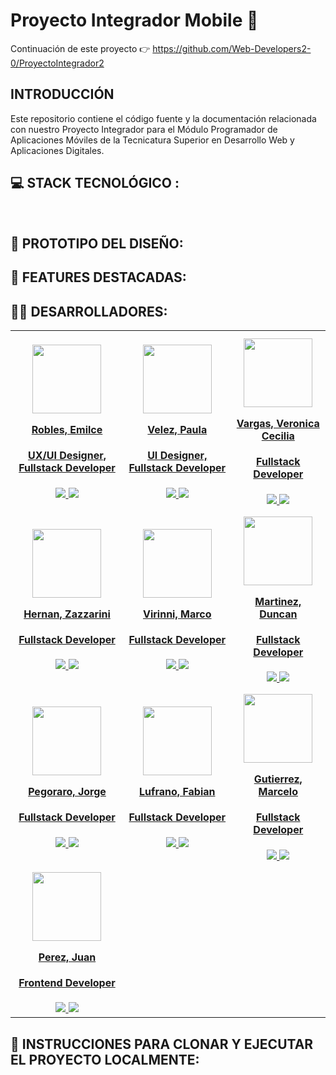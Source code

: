 # Proyecto Integrador Mobile 📱

Continuación de este proyecto 👉 https://github.com/Web-Developers2-0/ProyectoIntegrador2 

## INTRODUCCIÓN
Este repositorio contiene el código fuente y la documentación relacionada con nuestro Proyecto Integrador para el Módulo Programador de Aplicaciones Móviles de la Tecnicatura Superior en Desarrollo Web y Aplicaciones Digitales.

## 💻 STACK TECNOLÓGICO :

<br/>

## 🎨 PROTOTIPO DEL DISEÑO:

## 🙌 FEATURES DESTACADAS:

## 👩‍💻 DESARROLLADORES:

<table align="center">
  <tbody align="center">
    <!-- Fila 1 -->
    <tr>
      <td>
        <div align="center">
          <a href="https://www.linkedin.com/in/emilce-robles/" target="_blank" rel="author">
            <img width="110" src="https://avatars.githubusercontent.com/u/81953405?v=4" style="margin-top: 10px;"/>
          </a>
          <a href="https://www.linkedin.com/in/emilce-robles/" target="_blank" rel="author">
            <h4 style="margin-top: 1rem;">Robles, Emilce</h4>
            <h4 style="margin-top: 1rem;">UX/UI Designer, Fullstack Developer</h4>
          </a>
          <a href="https://github.com/emirobles" target="_blank">
            <img src="https://img.shields.io/static/v1?style=for-the-badge&message=GitHub&color=172B4D&logo=GitHub&logoColor=FFFFFF&label="/>
          </a>
          <a href="https://www.linkedin.com/in/emilce-robles/" target="_blank">
            <img src="https://img.shields.io/badge/linkedin%20-%230077B5.svg?&style=for-the-badge&logo=linkedin&logoColor=white"/>
          </a>
        </div>
      </td>
      <td>
        <div align="center">
          <a href="https://www.linkedin.com/in/paula-velez/" target="_blank" rel="author">
            <img width="110" src="https://media.licdn.com/dms/image/D4D03AQEJSeZUsugThQ/profile-displayphoto-shrink_200_200/0/1706310164105?e=1721260800&v=beta&t=4Nhrw4Y2l6e_ivc_LGxpjdmkaUqne0gLBnsNdqkqOPc" style="margin-top: 10px;"/>
          </a>
          <a href="https://www.linkedin.com/in/paula-velez/" target="_blank" rel="author">
            <h4 style="margin-top: 1rem;">Velez, Paula</h4>
            <h4 style="margin-top: 1rem;">UI Designer, Fullstack Developer</h4>
          </a>
          <a href="https://github.com/paulavelezz" target="_blank">
            <img src="https://img.shields.io/static/v1?style=for-the-badge&message=GitHub&color=172B4D&logo=GitHub&logoColor=FFFFFF&label="/>
          </a>
          <a href="https://www.linkedin.com/in/paula-velez/" target="_blank">
            <img src="https://img.shields.io/badge/linkedin%20-%230077B5.svg?&style=for-the-badge&logo=linkedin&logoColor=white"/>
          </a>
        </div>
      </td>
      <td>
        <div align="center">
          <a href="https://www.linkedin.com/in/vargas-veronica/" target="_blank" rel="author">
            <img width="110" src="https://avatars.githubusercontent.com/u/94198041?v=4" style="margin-top: 10px;"/>
          </a>
          <a href="https://www.linkedin.com/in/vargas-veronica/" target="_blank" rel="author">
            <h4 style="margin-top: 1rem;">Vargas, Veronica Cecilia</h4>
            <h4 style="margin-top: 1rem;">Fullstack Developer</h4>
          </a>
          <a href="https://github.com/Vargas-Veronica" target="_blank">
            <img src="https://img.shields.io/static/v1?style=for-the-badge&message=GitHub&color=172B4D&logo=GitHub&logoColor=FFFFFF&label="/>
          </a>
          <a href="https://www.linkedin.com/in/vargas-veronica/" target="_blank">
            <img src="https://img.shields.io/badge/linkedin%20-%230077B5.svg?&style=for-the-badge&logo=linkedin&logoColor=white"/>
          </a>
        </div>
      </td>
    </tr>
    <!-- Fila 2 -->
    <tr>
      <td>
        <div align="center">
          <a href="https://www.linkedin.com/in/hernan-zazzarini-16b71a280/" target="_blank" rel="author">
            <img width="110" src="https://media.licdn.com/dms/image/D4D03AQGdG6jRzYt4Qg/profile-displayphoto-shrink_200_200/0/1701139531054?e=2147483647&v=beta&t=BCyiakYkN-LtbVf59o2EcyTPtKdsMcXaIm4bn-2xsso" style="margin-top: 10px;"/>
          </a>
          <a href="https://www.linkedin.com/in/hernan-zazzarini-16b71a280/" target="_blank" rel="author">
            <h4 style="margin-top: 1rem;">Hernan, Zazzarini</h4>
            <h4 style="margin-top: 1rem;">Fullstack Developer</h4>
          </a>
          <a href="https://github.com/Hernanzazzarini" target="_blank">
            <img src="https://img.shields.io/static/v1?style=for-the-badge&message=GitHub&color=172B4D&logo=GitHub&logoColor=FFFFFF&label="/>
          </a>
          <a href="https://www.linkedin.com/in/hernan-zazzarini-16b71a280/" target="_blank">
            <img src="https://img.shields.io/badge/linkedin%20-%230077B5.svg?&style=for-the-badge&logo=linkedin&logoColor=white"/>
          </a>
        </div>
      </td>
      <td>
        <div align="center">
          <a href="https://www.linkedin.com/in/marco-virinni/" target="_blank" rel="author">
            <img width="110" src="https://avatars.githubusercontent.com/u/97301587?v=4" style="margin-top: 10px;"/>
          </a>
          <a href="https://www.linkedin.com/in/marco-virinni/" target="_blank" rel="author">
            <h4 style="margin-top: 1rem;">Virinni, Marco</h4>
            <h4 style="margin-top: 1rem;">Fullstack Developer</h4>
          </a>
          <a href="https://github.com/alanapolitana" target="_blank">
            <img src="https://img.shields.io/static/v1?style=for-the-badge&message=GitHub&color=172B4D&logo=GitHub&logoColor=FFFFFF&label="/>
          </a>
          <a href="https://www.linkedin.com/in/marco-virinni/" target="_blank">
            <img src="https://img.shields.io/badge/linkedin%20-%230077B5.svg?&style=for-the-badge&logo=linkedin&logoColor=white"/>
          </a>
        </div>
      </td>
      <td>
        <div align="center">
          <a href="https://www.linkedin.com/in/" target="_blank" rel="author">
            <img width="110" src="https://avatars.githubusercontent.com/u/106892134?v=4" style="margin-top: 10px;"/>
          </a>
          <a href="https://www.linkedin.com/in/" target="_blank" rel="author">
            <h4 style="margin-top: 1rem;">Martinez, Duncan</h4>
            <h4 style="margin-top: 1rem;">Fullstack Developer</h4>
          </a>
          <a href="https://github.com/duncanmartinez" target="_blank">
            <img src="https://img.shields.io/static/v1?style=for-the-badge&message=GitHub&color=172B4D&logo=GitHub&logoColor=FFFFFF&label="/>
          </a>
          <a href="https://www.linkedin.com/in/" target="_blank">
            <img src="https://img.shields.io/badge/linkedin%20-%230077B5.svg?&style=for-the-badge&logo=linkedin&logoColor=white"/>
          </a>
        </div>
      </td>
    </tr>
    <!-- Fila 3 -->
    <tr>
      <td>
        <div align="center">
          <a href="https://www.linkedin.com/in/jorge-pegoraro-40939a275/" target="_blank" rel="author">
            <img width="110" src="https://media.licdn.com/dms/image/D4D03AQGv4Pf7uApEdw/profile-displayphoto-shrink_200_200/0/1688173320197?e=2147483647&v=beta&t=0bJmeLKs8sq9XjZ0ZntE9tmS8yXy_C-q06kxvRI" style="margin-top: 10px;"/>
          </a>
          <a href="https://www.linkedin.com/in/jorge-pegoraro-40939a275/" target="_blank" rel="author">
            <h4 style="margin-top: 1rem;">Pegoraro, Jorge</h4>
            <h4 style="margin-top: 1rem;">Fullstack Developer</h4>
          </a>
          <a href="https://github.com/JorgePegoraro" target="_blank">
            <img src="https://img.shields.io/static/v1?style=for-the-badge&message=GitHub&color=172B4D&logo=GitHub&logoColor=FFFFFF&label="/>
          </a>
          <a href="https://www.linkedin.com/in/jorge-pegoraro-40939a275/" target="_blank">
            <img src="https://img.shields.io/badge/linkedin%20-%230077B5.svg?&style=for-the-badge&logo=linkedin&logoColor=white"/>
          </a>
        </div>
      </td>
      <td>
        <div align="center">
          <a href="https://www.linkedin.com/in/fabianlufrano/" target="_blank" rel="author">
            <img width="110" src="https://media.licdn.com/dms/image/D4D03AQGBxlCffEoN3Q/profile-displayphoto-shrink_200_200/0/1679560595172?e=2147483647&v=beta&t=gdVtEvShEbIccj1XU05wffgLn8gZtr2V5n06iJvnzOM" style="margin-top: 10px;"/>
          </a>
          <a href="https://www.linkedin.com/in/fabianlufrano/" target="_blank" rel="author">
            <h4 style="margin-top: 1rem;">Lufrano, Fabian</h4>
            <h4 style="margin-top: 1rem;">Fullstack Developer</h4>
          </a>
          <a href="https://github.com/FabianLufrano" target="_blank">
            <img src="https://img.shields.io/static/v1?style=for-the-badge&message=GitHub&color=172B4D&logo=GitHub&logoColor=FFFFFF&label="/>
          </a>
          <a href="https://www.linkedin.com/in/fabianlufrano/" target="_blank">
            <img src="https://img.shields.io/badge/linkedin%20-%230077B5.svg?&style=for-the-badge&logo=linkedin&logoColor=white"/>
          </a>
        </div>
      </td>
      <td>
        <div align="center">
          <a href="https://www.linkedin.com/in/marcelo-gutierrez-20b99220b/" target="_blank" rel="author">
            <img width="110" src="https://media.licdn.com/dms/image/D4D03AQFrxX1FqWxQyA/profile-displayphoto-shrink_200_200/0/1677907874391?e=2147483647&v=beta&t=wRmE-nlxnkwZYjD2ABgQzeCtdw3cQF_Ek6fLsfDOt8o" style="margin-top: 10px;"/>
          </a>
          <a href="https://www.linkedin.com/in/marcelo-gutierrez-20b99220b/" target="_blank" rel="author">
            <h4 style="margin-top: 1rem;">Gutierrez, Marcelo</h4>
            <h4 style="margin-top: 1rem;">Fullstack Developer</h4>
          </a>
          <a href="https://github.com/Marcelo-Gutierrez" target="_blank">
            <img src="https://img.shields.io/static/v1?style=for-the-badge&message=GitHub&color=172B4D&logo=GitHub&logoColor=FFFFFF&label="/>
          </a>
          <a href="https://www.linkedin.com/in/marcelo-gutierrez-20b99220b/" target="_blank">
            <img src="https://img.shields.io/badge/linkedin%20-%230077B5.svg?&style=for-the-badge&logo=linkedin&logoColor=white"/>
          </a>
        </div>
      </td>
    </tr>
    <!-- Nueva fila agregada -->
    <tr>
      <td>
        <div align="center">
          <a href="https://www.linkedin.com/in/juan-perez/" target="_blank" rel="author">
            <img width="110" src="https://via.placeholder.com/110" style="margin-top: 10px;"/>
          </a>
          <a href="https://www.linkedin.com/in/juan-perez/" target="_blank" rel="author">
            <h4 style="margin-top: 1rem;">Perez, Juan</h4>
            <h4 style="margin-top: 1rem;">Frontend Developer</h4>
          </a>
          <a href="https://github.com/juanperez" target="_blank">
            <img src="https://img.shields.io/static/v1?style=for-the-badge&message=GitHub&color=172B4D&logo=GitHub&logoColor=FFFFFF&label="/>
          </a>
          <a href="https://www.linkedin.com/in/juan-perez/" target="_blank">
            <img src="https://img.shields.io/badge/linkedin%20-%230077B5.svg?&style=for-the-badge&logo=linkedin&logoColor=white"/>
          </a>
        </div>
      </td>
    </tr>
  </tbody>
</table>



## 🚀 INSTRUCCIONES PARA CLONAR Y EJECUTAR EL PROYECTO LOCALMENTE: 
